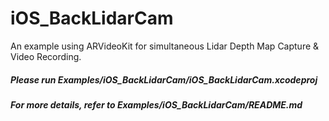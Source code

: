 # iOS_BackLidarCam

An example using ARVideoKit for simultaneous Lidar Depth Map Capture & Video Recording.



##### Please run *Examples/iOS_BackLidarCam/iOS_BackLidarCam.xcodeproj*

##### For more details, refer to *Examples/iOS_BackLidarCam/README.md*


